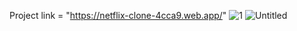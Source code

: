 Project link = "https://netflix-clone-4cca9.web.app/"
![1](https://user-images.githubusercontent.com/60817034/109455567-f59a5e00-7a7c-11eb-9ce6-086e49a16fdb.png)
![Untitled](https://user-images.githubusercontent.com/60817034/109455675-224e7580-7a7d-11eb-83bc-e12ef1950e41.png)

